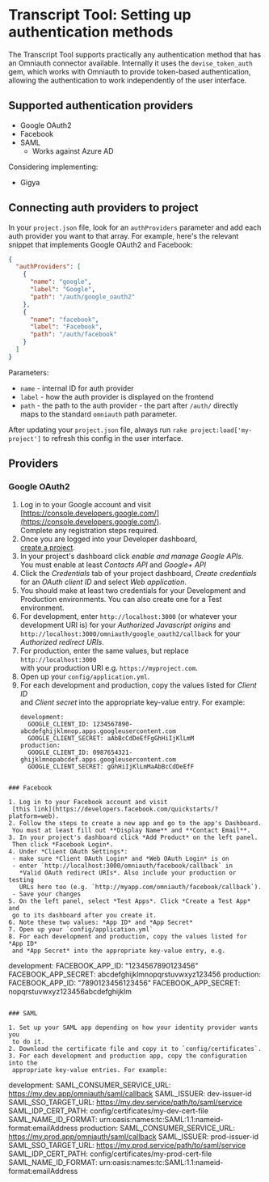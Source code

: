 # Transcript Tool: Setting up authentication methods

The Transcript Tool supports practically any authentication method that has an
Omniauth connector available. Internally it uses the `devise_token_auth` gem,
which works with Omniauth to provide token-based authentication, allowing the
authentication to work independently of the user interface.

## Supported authentication providers

* Google OAuth2
* Facebook
* SAML
  * Works against Azure AD

Considering implementing:

* Gigya

## Connecting auth providers to project

In your `project.json` file, look for an `authProviders` parameter and add each
auth provider you want to that array. For example, here's the relevant snippet
that implements Google OAuth2 and Facebook:

```json
{
  "authProviders": [
    {
      "name": "google",
      "label": "Google",
      "path": "/auth/google_oauth2"
    },
    {
      "name": "facebook",
      "label": "Facebook",
      "path": "/auth/facebook"
    }
  ]
}
```

Parameters:

* `name` - internal ID for auth provider
* `label` - how the auth provider is displayed on the frontend
* `path` - the path to the auth provider - the part after `/auth/` directly  
  maps to the standard `omniauth` path parameter.

After updating your `project.json` file, always run
`rake project:load['my-project']` to refresh this config in the user interface.

## Providers

### Google OAuth2

1. Log in to your Google account and visit  
   [https://console.developers.google.com/](https://console.developers.google.com/).  
   Complete any registration steps required.
2. Once you are logged into your Developer dashboard,  
   [create a project](https://console.developers.google.com/project).
3. In your project's dashboard click *enable and manage Google APIs*.  
   You must enable at least *Contacts API* and *Google+ API*
4. Click the *Credentials* tab of your project dashboard, *Create credentials*  
   for an *OAuth client ID* and select *Web application*.
5. You should make at least two credentials for your Development and  
   Production environments. You can also create one for a Test environment.
6. For development, enter `http://localhost:3000` (or whatever your  
   development URI is) for your *Authorized Javascript origins* and  
   `http://localhost:3000/omniauth/google_oauth2/callback` for your  
   *Authorized redirect URIs*.
7. For production, enter the same values, but replace `http://localhost:3000`  
   with your production URI e.g. `https://myproject.com`.
8. Open up your `config/application.yml`.
9. For each development and production, copy the values listed for *Client ID*  
   and *Client secret* into the appropriate key-value entry. For example:
   ```
   development:
     GOOGLE_CLIENT_ID: 1234567890-abcdefghijklmnop.apps.googleusercontent.com
     GOOGLE_CLIENT_SECRET: aAbBcCdDeEfFgGhHiIjKlLmM
   production:
     GOOGLE_CLIENT_ID: 0987654321-ghijklmnopabcdef.apps.googleusercontent.com
     GOOGLE_CLIENT_SECRET: gGhHiIjKlLmMaAbBcCdDeEfF
  ```

### Facebook

1. Log in to your Facebook account and visit  
   [this link](https://developers.facebook.com/quickstarts/?platform=web).
2. Follow the steps to create a new app and go to the app's Dashboard.  
   You must at least fill out **Display Name** and **Contact Email**.
3. In your project's dashboard click *Add Product* on the left panel.  
   Then click *Facebook Login*.
4. Under *Client OAuth Settings*:
   - make sure *Client OAuth Login* and *Web OAuth Login* is on
   - enter `http://localhost:3000/omniauth/facebook/callback` in  
     *Valid OAuth redirect URIs*. Also include your production or testing 
     URLs here too (e.g. `http://myapp.com/omniauth/facebook/callback`).
   - Save your changes
5. On the left panel, select *Test Apps*. Click *Create a Test App* and  
   go to its dashboard after you create it.
6. Note these two values: *App ID* and *App Secret*
7. Open up your `config/application.yml`
8. For each development and production, copy the values listed for *App ID*  
   and *App Secret* into the appropriate key-value entry, e.g.
   ```
   development:
     FACEBOOK_APP_ID: "1234567890123456"
     FACEBOOK_APP_SECRET: abcdefghijklmnopqrstuvwxyz123456
   production:
     FACEBOOK_APP_ID: "7890123456123456"
     FACEBOOK_APP_SECRET: nopqrstuvwxyz123456abcdefghijklm
  ```

### SAML

1. Set up your SAML app depending on how your identity provider wants you
   to do it.
2. Download the certificate file and copy it to `config/certificates`.
3. For each development and production app, copy the configuration into the
   appropriate key-value entries. For example:
   ```
   development:
     SAML_CONSUMER_SERVICE_URL: https://my.dev.app/omniauth/saml/callback
     SAML_ISSUER: dev-issuer-id
     SAML_SSO_TARGET_URL: https://my.dev.service/path/to/saml/service
     SAML_IDP_CERT_PATH: config/certificates/my-dev-cert-file
     SAML_NAME_ID_FORMAT: urn:oasis:names:tc:SAML:1.1:nameid-format:emailAddress
   production:
     SAML_CONSUMER_SERVICE_URL: https://my.prod.app/omniauth/saml/callback
     SAML_ISSUER: prod-issuer-id
     SAML_SSO_TARGET_URL: https://my.prod.service/path/to/saml/service
     SAML_IDP_CERT_PATH: config/certificates/my-prod-cert-file
     SAML_NAME_ID_FORMAT: urn:oasis:names:tc:SAML:1.1:nameid-format:emailAddress
   ```
